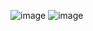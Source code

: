 ![image](https://github.com/beatrizveloso/velnic-footwear/assets/156534028/b3ee467c-3928-4d9a-8016-11296dceea6c)
![image](https://github.com/beatrizveloso/velnic-footwear/assets/156534028/eb2708ce-e7b7-4e7f-824c-9de882ca8a7a)
